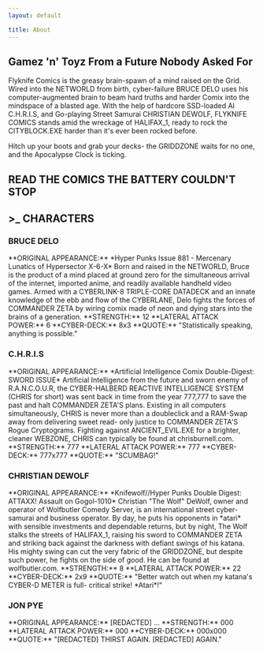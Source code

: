 ```yaml
---
layout: default

title: About
---
```


<h2 class="sectionHead center">Gamez 'n' Toyz From a Future Nobody Asked For</h2>

Flyknife Comics is the greasy brain-spawn of a mind raised on the Grid. Wired into the NETWORLD from birth, cyber-failure
BRUCE DELO uses his computer-augmented brain to beam hard truths and harder Comix into the mindspace of a blasted age.
With the help of hardcore SSD-loaded AI C.H.R.I.S, and Go-playing Street Samurai CHRISTIAN DEWOLF, FLYKNIFE COMICS stands
amid the wreckage of HALIFAX_1, ready to rock the CITYBLOCK.EXE harder than it's ever been rocked before.

Hitch up your boots and grab your decks- the GRIDDZONE waits for no one, and the Apocalypse Clock is ticking.

<h2 class="sectionHead center">READ THE COMICS THE BATTERY COULDN'T STOP</h2>
  
  
<h2 class="sectionHead">>_ CHARACTERS</h2>
  
  
<h3 class="sectionHead">BRUCE DELO</h3>
**ORIGINAL APPEARANCE:** *Hyper Punks Issue 881 - Mercenary Lunatics of Hypersector X-6-X*  
Born and raised in the NETWORLD, Bruce is the product of a mind placed at ground zero for the simultaneous arrival of 
the internet, imported anime, and readily available handheld video games. Armed with a CYBERLINK-8 TRIPLE-CORE DATADECK
and an innate knowledge of the ebb and flow of the CYBERLANE, Delo fights the forces of COMMANDER ZETA by wiring comix
made of neon and dying stars into the brains of a generation.  
**STRENGTH:** 12  
**LATERAL ATTACK POWER:** 6  
**CYBER-DECK:** 8x3  
**QUOTE:** "Statistically speaking, anything is possible."  
  
<h3 class="sectionHead">C.H.R.I.S</h3>
**ORIGINAL APPEARANCE:** *Artificial Intelligence Comix Double-Digest: SWORD ISSUE*  
Artificial Intelligence from the future and sworn enemy of R.A.N.C.O.U.R, the CYBER-HALBERD REACTIVE INTELLIGENCE SYSTEM
(CHRIS for short) was sent back in time from the year 777,777 to save the past and halt COMMANDER ZETA'S plans. Existing
in all computers simultaneously, CHRIS is never more than a doubleclick and a RAM-Swap away from delivering sweet read-
only justice to COMMANDER ZETA'S Rogue Cryptograms. Fighting against ANCIENT_EVIL.EXE for a brighter, cleaner WEBZONE, 
CHRIS can typically be found at chrisburnell.com.  
**STRENGTH:** 777  
**LATERAL ATTACK POWER:** 777  
**CYBER-DECK:** 777x777  
**QUOTE:** "SCUMBAG!"   
  
<h3 class="sectionHead">CHRISTIAN DEWOLF</h3>
**ORIGINAL APPEARANCE:** *Knifewolf//Hyper Punks Double Digest: ATTAXX! Assault on Gogol-1010*  
Christian "The Wolf" DeWolf, owner and operator of Wolfbutler Comedy Server, is an international street cyber-
samurai and business operator. By day, he puts his opponents in *atari* with sensible investments and dependable returns,
but by night, The Wolf stalks the streets of HALIFAX_1, raising his sword to COMMANDER ZETA and striking back against 
the darkness with defiant swings of his katana. His mighty swing can cut the very fabric of the GRIDDZONE, but despite
such power, he fights on the side of good. He can be found at wolfbutler.com.   
**STRENGTH:** 8
**LATERAL ATTACK POWER:** 22
**CYBER-DECK:** 2x9
**QUOTE:** "Better watch out when my katana's CYBER-D METER is full- critical strike! *Atari*!"
  
<h3 class="sectionHead">JON PYE</h3>
**ORIGINAL APPEARANCE:** [REDACTED]
...  
**STRENGTH:** 000  
**LATERAL ATTACK POWER:** 000  
**CYBER-DECK:** 000x000  
**QUOTE:** "[REDACTED] THIRST AGAIN. [REDACTED] AGAIN."  
